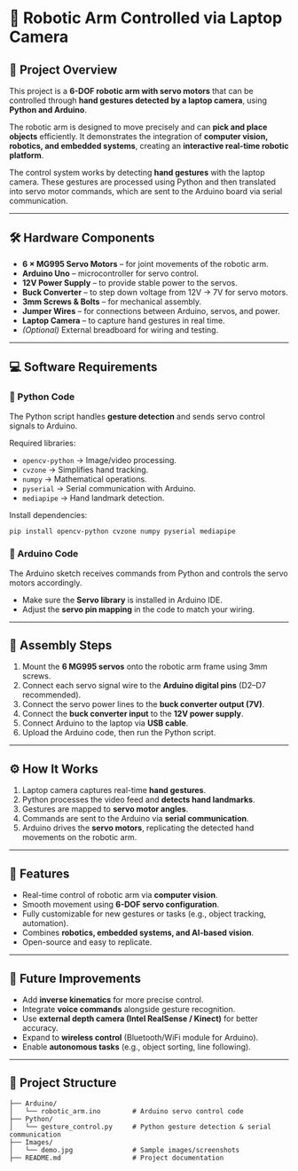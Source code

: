 # 🤖 Robotic Arm Controlled via Laptop Camera

## 🔹 Project Overview

This project is a **6-DOF robotic arm with servo motors** that can be controlled through **hand gestures detected by a laptop camera**, using **Python and Arduino**.

The robotic arm is designed to move precisely and can **pick and place objects** efficiently. It demonstrates the integration of **computer vision, robotics, and embedded systems**, creating an **interactive real-time robotic platform**.

The control system works by detecting **hand gestures** with the laptop camera. These gestures are processed using Python and then translated into servo motor commands, which are sent to the Arduino board via serial communication.

---

## 🛠️ Hardware Components

* **6 × MG995 Servo Motors** – for joint movements of the robotic arm.
* **Arduino Uno** – microcontroller for servo control.
* **12V Power Supply** – to provide stable power to the servos.
* **Buck Converter** – to step down voltage from 12V → 7V for servo motors.
* **3mm Screws & Bolts** – for mechanical assembly.
* **Jumper Wires** – for connections between Arduino, servos, and power.
* **Laptop Camera** – to capture hand gestures in real time.
* *(Optional)* External breadboard for wiring and testing.

---

## 💻 Software Requirements

### 🔹 Python Code

The Python script handles **gesture detection** and sends servo control signals to Arduino.

Required libraries:

* `opencv-python` → Image/video processing.
* `cvzone` → Simplifies hand tracking.
* `numpy` → Mathematical operations.
* `pyserial` → Serial communication with Arduino.
* `mediapipe` → Hand landmark detection.

Install dependencies:

``` bash
pip install opencv-python cvzone numpy pyserial mediapipe
```

### 🔹 Arduino Code

The Arduino sketch receives commands from Python and controls the servo motors accordingly.

* Make sure the **Servo library** is installed in Arduino IDE.
* Adjust the **servo pin mapping** in the code to match your wiring.

---

## 🔧 Assembly Steps

1. Mount the **6 MG995 servos** onto the robotic arm frame using 3mm screws.
2. Connect each servo signal wire to the **Arduino digital pins** (D2–D7 recommended).
3. Connect the servo power lines to the **buck converter output (7V)**.
4. Connect the **buck converter input** to the **12V power supply**.
5. Connect Arduino to the laptop via **USB cable**.
6. Upload the Arduino code, then run the Python script.

---

## ⚙️ How It Works

1. Laptop camera captures real-time **hand gestures**.
2. Python processes the video feed and **detects hand landmarks**.
3. Gestures are mapped to **servo motor angles**.
4. Commands are sent to the Arduino via **serial communication**.
5. Arduino drives the **servo motors**, replicating the detected hand movements on the robotic arm.

---

## 🌟 Features

* Real-time control of robotic arm via **computer vision**.
* Smooth movement using **6-DOF servo configuration**.
* Fully customizable for new gestures or tasks (e.g., object tracking, automation).
* Combines **robotics, embedded systems, and AI-based vision**.
* Open-source and easy to replicate.

---

## 🔮 Future Improvements

* Add **inverse kinematics** for more precise control.
* Integrate **voice commands** alongside gesture recognition.
* Use **external depth camera (Intel RealSense / Kinect)** for better accuracy.
* Expand to **wireless control** (Bluetooth/WiFi module for Arduino).
* Enable **autonomous tasks** (e.g., object sorting, line following).

---

## 📂 Project Structure

```
├── Arduino/
│   └── robotic_arm.ino        # Arduino servo control code
├── Python/
│   └── gesture_control.py     # Python gesture detection & serial communication
├── Images/
│   └── demo.jpg               # Sample images/screenshots
├── README.md                  # Project documentation
```
